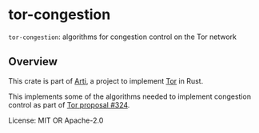 # tor-congestion

`tor-congestion`: algorithms for congestion control on the Tor network

## Overview

This crate is part of
[Arti](https://gitlab.torproject.org/tpo/core/arti/), a project to
implement [Tor](https://www.torproject.org/) in Rust.

This implements some of the algorithms needed to implement congestion control
as part of
[Tor proposal #324](https://gitlab.torproject.org/tpo/core/torspec/-/blob/main/proposals/324-rtt-congestion-control.txt).

License: MIT OR Apache-2.0
